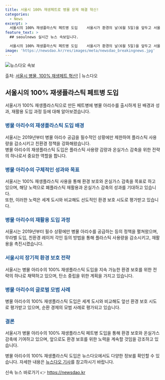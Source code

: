 ```yaml
---
title: 서울시 100% 재생페트로 병물 문제 해결 혁신!
categories:
  - News
excerpt: >
  서울시의 100% 재생플라스틱 페트병 도입    서울시가 환경의 날(6월 5일)을 앞두고 서울시 대표상품인 …
feature_text: >
  ## seoulnews 실시간 뉴스 속보입니다.

  서울시의 100% 재생플라스틱 페트병 도입    서울시가 환경의 날(6월 5일)을 앞두고 서울시 대표상품인 …
image: 'https://newsdao.kr/res/images/meta/newsdao_breakingnews.jpg'
---
```


![뉴스다오 속보](https://newsdao.kr/res/images/meta/newsdao_breakingnews.jpg)

<p>출처: <a href="https://newsdao.kr/4058" rel="dofollow">서울시 병물, 100% 재생페트 혁신!</a> | 뉴스다오</p>

<h2 data-ke-size="size26">서울시의 100% 재생플라스틱 페트병 도입</h2>
서울시가 100% 재생플라스틱으로 만든 페트병에 병물 아리수를 출시하게 된 배경과 성과, 재활용 도입 과정 등에 대해 알아보겠습니다.

<h3><b><span style="color: #1a5490;">병물 아리수의 재생플라스틱 도입 배경</span></b></h3>
서울시는 2019년부터 병물 아리수 공급을 필수적인 상황에만 제한하여 플라스틱 사용량을 감소시키고 친환경 정책을 강화해왔습니다.
<br>
병물 아리수의 재생플라스틱 도입은 플라스틱 사용량 감량과 온실가스 감축을 위한 전략의 하나로서 중요한 역할을 합니다.

<h3><b><span style="color: #1a5490;">병물 아리수의 구체적인 성과와 목표</span></b></h3>
서울시는 100% 재생플라스틱 사용을 통해 환경 보호와 온실가스 감축을 목표로 하고 있으며, 해당 노력으로 폐플라스틱 재활용과 온실가스 감축의 성과를 기대하고 있습니다.
<br>
또한, 이러한 노력은 세계 도시와 비교해도 선도적인 환경 보호 시도로 평가받고 있습니다.

<h3><b><span style="color: #1a5490;">병물 아리수의 재활용 도입 과정</span></b></h3>
서울시는 2019년부터 필수 상황에만 병물 아리수를 공급하는 등의 정책을 펼쳐왔으며, 무라벨 도입, 친환경 레이저 각인 등의 방법을 통해 플라스틱 사용량을 감소시키고, 재활용을 촉진시켰습니다.

<h3><b><span style="color: #1a5490;">서울시의 장기적 환경 보호 전략</span></b></h3>
서울시는 병물 아리수의 100% 재생플라스틱 도입을 지속 가능한 환경 보호를 위한 전략의 하나로 채택하고 있으며, 탄소 중립을 위한 계획을 가지고 있습니다.

<h3><b><span style="color: #1a5490;">병물 아리수의 글로벌 모범 사례</span></b></h3>
병물 아리수의 100% 재생플라스틱 도입은 세계 도시와 비교해도 앞선 환경 보호 시도로 평가받고 있으며, 순환 경제의 모범 사례로 평가되고 있습니다.

<h3><b><span style="color: #1a5490;">결론</span></b></h3>
서울시가 병물 아리수의 100% 재생플라스틱 페트병 도입을 통해 환경 보호와 온실가스 감축에 기여하고 있으며, 앞으로도 환경 보호를 위한 노력을 계속할 것임을 강조하고 있습니다.

병물 아리수의 100% 재생플라스틱 도입은 뉴스다오에서도 다양한 정보를 확인할 수 있습니다. 자세한 내용은 [뉴스다오 기사](https://newsdao.kr/4058)를 참고하시기 바랍니다. 

신속 뉴스 바로가기 👉 <a href="https://newsdao.kr" rel="dofollow">https://newsdao.kr</a>


